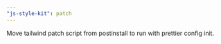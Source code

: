 ```yaml
---
"js-style-kit": patch
---
```


Move tailwind patch script from postinstall to run with prettier config init.
